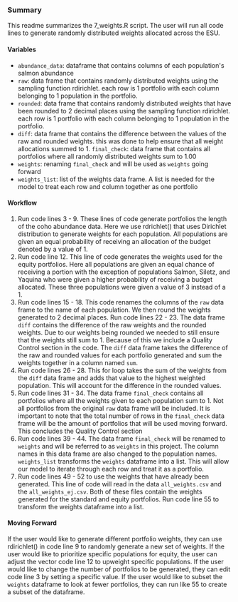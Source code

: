 ### Summary
This readme summarizes the 7_weights.R  script. The user will run all code lines to generate randomly distributed weights allocated across the ESU. 

#### Variables
- `abundance_data`: dataframe that contains columns of each population's salmon abundance
- `raw`: data frame that contains randomly distributed weights using the sampling function rdirichlet. each row is 1 portfolio with each column belonging to 1 population in the portfolio.
- `rounded`: data frame that contains randomly distributed weights that have been rounded to 2 decimal places using the sampling function rdirichlet. each row is 1 portfolio with each column belonging to 1 population in the portfolio.
- `diff`: data frame that contains the difference between the values of the raw and rounded weights. this was done to help ensure that all weight allocations summed to 1.
`final_check`: data frame that contains all portfolios where all randomly distributed weights sum to 1.00
- `weights`: renaming `final_check` and will be used as `weights` going forward
- `weights_list`: list of the weights data frame. A list is needed for the model to treat each row and column together as one portfolio 

#### Workflow
1. Run code lines 3 - 9. These lines of code generate portfolios the length of the coho abundance data. Here we use rdrichlet() that uses Dirichlet distribution to generate weights for each population. All populations are given an equal probability of receiving an allocation of the budget denoted by a value of 1.
2. Run code line 12. This line of code generates the weights used for the equity portfolios. Here all populations are given an equal chance of receiving a portion with the exception of populations Salmon, Siletz, and Yaquina who were given a higher probability of receiving a budget allocated. These three populations were given a value of 3 instead of a 1.
3. Run code lines 15 - 18. This code renames the columns of the `raw` data frame to the name of each population. We then round the weights generated to 2 decimal places. 
Run code lines 22 - 23. The data frame `diff` contains the difference of the raw weights and the rounded weights. Due to our weights being rounded we needed to still ensure that the weights still sum to 1. Because of this we include a Quality Control section in the code. The `diff` data frame takes the difference of the raw and rounded values for each portfolio generated and sum the weights together in a column named `sum`.
4. Run code lines 26 - 28. This for loop takes the sum of the weights from the `diff` data frame and adds that value to the highest weighted population. This will account for the difference in the rounded values. 
5. Run code lines 31 - 34. The data frame `final_check` contains all portfolios where all the weights given to each population sum to 1. Not all portfolios from the original `raw` data frame will be included. It is important to note that the total number of rows in the `final_check` data frame will be the amount of portfolios that will be used moving forward. This concludes the Quality Control section
6. Run code lines 39 - 44. The data frame `final_check` will be renamed to `weights` and will be referred to as `weights` in this project. The column names in this data frame are also changed to the population names. `weights_list` transforms the `weights` dataframe into a list. This will allow our model to iterate through each row and treat it as a portfolio.
7. Run code lines 49 - 52 to use the weights that have already been generated. This line of code will read in the data `all_weights.csv` and the `all_weights_ej.csv`. Both of these files contain the weights generated for the standard and equity portfolios. 
Run code line 55 to transform the weights dataframe into a list.

#### Moving Forward
If the user would like to generate different portfolio weights, they can use rdirichlet() in code line 9 to randomly generate a new set of weights. If the user would like to prioritize specific populations for equity, the user can adjust the vector code line 12 to upweight specific populations. If the user would like to change the number of portfolios to be generated, they can edit code line 3 by setting a specific value. If the user would like to subset the `weights` dataframe to look at fewer portfolios, they can run like 55 to create a subset of the dataframe.

